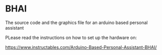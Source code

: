 # BHAI
The source code and the graphics file for an arduino based personal assistant



PLease read the instructions on how to set up the hardware on:

https://www.instructables.com/Arduino-Based-Personal-Assistant-BHAI/
